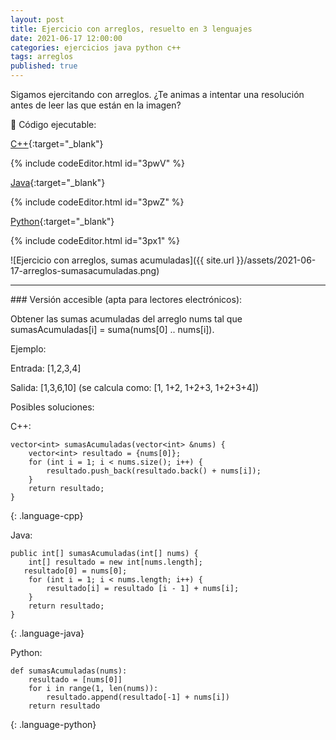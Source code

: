 ```yaml
---
layout: post
title: Ejercicio con arreglos, resuelto en 3 lenguajes
date: 2021-06-17 12:00:00
categories: ejercicios java python c++
tags: arreglos
published: true
---
```


Sigamos ejercitando con arreglos. ¿Te animas a intentar una resolución antes de leer las que están en la imagen?

🔸 Código ejecutable:

[C++](https://jdoodle.com/a/3pwV){:target="_blank"}

{% include codeEditor.html id="3pwV" %}

[Java](https://jdoodle.com/a/3pwZ){:target="_blank"}

{% include codeEditor.html id="3pwZ" %}

[Python](https://jdoodle.com/a/3px1){:target="_blank"}

{% include codeEditor.html id="3px1" %}


![Ejercicio con arreglos, sumas acumuladas]({{ site.url }}/assets/2021-06-17-arreglos-sumasacumuladas.png)
<hr />
### Versión accesible (apta para lectores electrónicos):

Obtener las sumas acumuladas del arreglo nums tal que sumasAcumuladas[i] = suma(nums[0] .. nums[i]).

Ejemplo:

Entrada: [1,2,3,4]

Salida: [1,3,6,10] (se calcula como: [1, 1+2, 1+2+3, 1+2+3+4])

Posibles soluciones:

C++:
~~~
vector<int> sumasAcumuladas(vector<int> &nums) {
    vector<int> resultado = {nums[0]};
    for (int i = 1; i < nums.size(); i++) {
        resultado.push_back(resultado.back() + nums[i]);
    }
    return resultado;
}
~~~
{: .language-cpp}


Java:

~~~
public int[] sumasAcumuladas(int[] nums) {
    int[] resultado = new int[nums.length];
   resultado[0] = nums[0];
    for (int i = 1; i < nums.length; i++) {
        resultado[i] = resultado [i - 1] + nums[i];
    }
    return resultado;
}
~~~
{: .language-java}


Python:

~~~
def sumasAcumuladas(nums):
    resultado = [nums[0]]
    for i in range(1, len(nums)):
        resultado.append(resultado[-1] + nums[i])
    return resultado
~~~
{: .language-python}
